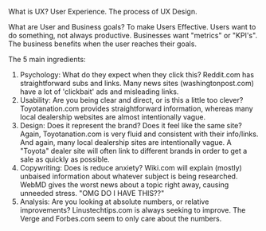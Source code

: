 What is UX?
User Experience. The process of UX Design.

What are User and Business goals?
To make Users Effective. Users want to do something, not always productive. Businesses want "metrics" or "KPI's". The business benefits when the user reaches their goals.

The 5 main ingredients:
1. Psychology: What do they expect when they click this? Reddit.com has straightforward subs and links. Many news sites (washingtonpost.com) have a lot of 'clickbait' ads and misleading links.
2. Usability: Are you being clear and direct, or is this a little too clever? Toyotanation.com provides straightforward information, whereas many local dealership websites are almost intentionally vague.
3. Design: Does it represent the brand? Does it feel like the same site? Again, Toyotanation.com is very fluid and consistent with their info/links. And again, many local dealership sites are intentionally vague. A "Toyota" dealer site will often link to different brands in order to get a sale as quickly as possible.
4. Copywriting: Does is reduce anxiety? Wiki.com will explain (mostly) unbaised information about whatever subject is being researched. WebMD gives the worst news about a topic right away, causing unneeded stress. "OMG DO I HAVE THIS??"
5. Analysis: Are you looking at absolute numbers, or relative improvements? Linustechtips.com is always seeking to improve. The Verge and Forbes.com seem to only care about the numbers. 
